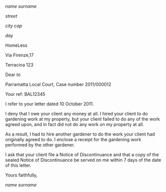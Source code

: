 $name$ $surname$

$street$

$city$ $cap$

$day$

HomeLess

Via Firenze,17

Terracina 123

Dear $to$

Parramatta Local Court, Case number 2011/000012

Your ref: BAL12345

I refer to your letter dated 10 October 2011.

I deny that I owe your client any money at all. I hired your client to
do gardening work at my property, but your client failed to do any of
the work agreed upon, and in fact did not do any work on my property at
all.

As a result, I had to hire another gardener to do the work your client
had originally agreed to do. I enclose a receipt for the gardening work
performed by the other gardener.​

I ask that your client file a Notice of Discontinuance and that a copy
of the sealed Notice of Discontinuance be served on me within 7 days of
the date of this letter.

Yours faithfully,

$name$ $surname$

